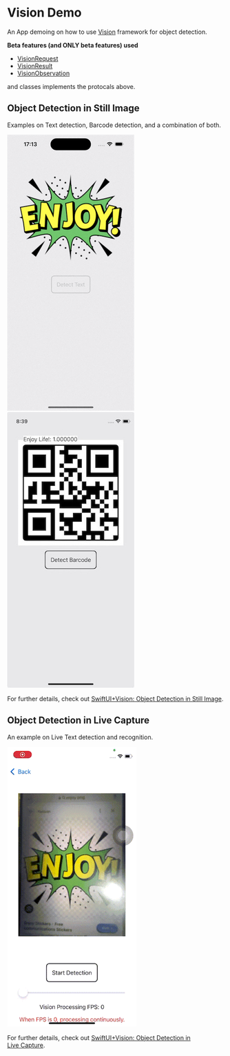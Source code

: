 # Vision Demo
An App demoing on how to use [Vision](https://developer.apple.com/documentation/vision) framework for object detection.

**Beta features (and ONLY beta features) used**
- [VisionRequest](https://developer.apple.com/documentation/vision/visionrequest)
- [VisionResult](https://developer.apple.com/documentation/vision/visionresult)
- [VisionObservation](https://developer.apple.com/documentation/vision/visionobservation)

and classes implements the protocals above.



## Object Detection in Still Image
Examples on Text detection, Barcode detection, and a combination of both.

![Text Detection](./ReadmeAssets/stillDetectionText.gif)
![BarCode Detection](./ReadmeAssets/stillDetectionBarcode.jpeg)

For further details, check out [SwiftUI+Vision: Object Detection in Still Image](https://medium.com/@itsuki.enjoy/swiftui-vision-object-detection-in-still-image-61654fa6e6cd).


## Object Detection in Live Capture
An example on Live Text detection and recognition.

![BarCode Detection](./ReadmeAssets/liveDetection.gif)

For further details, check out [SwiftUI+Vision: Object Detection in Live Capture](https://medium.com/@itsuki.enjoy/swiftui-vision-object-detection-in-live-capture-ca9f0da3c862).
